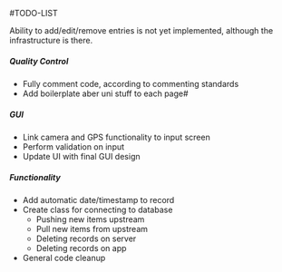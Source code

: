 #TODO-LIST

Ability to add/edit/remove entries is not yet implemented, although the infrastructure is there.

##### Quality Control
- Fully comment code, according to commenting standards
- Add boilerplate aber uni stuff to each page#

##### GUI
- Link camera and GPS functionality to input screen
- Perform validation on input
- Update UI with final GUI design

##### Functionality
 - Add automatic date/timestamp to record
 - Create class for connecting to database
   - Pushing new items upstream
   - Pull new items from upstream
   - Deleting records on server
   - Deleting records on app
- General code cleanup
